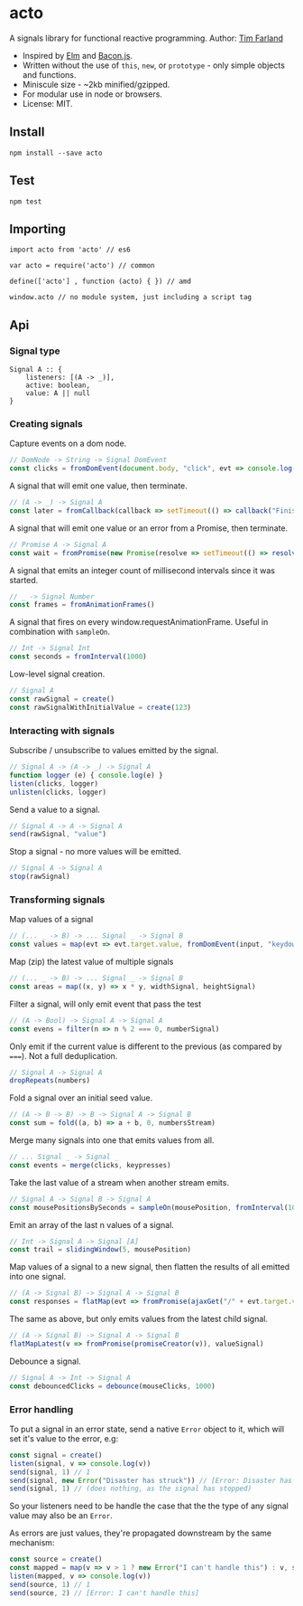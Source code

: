 # acto
A signals library for functional reactive programming.
Author: [Tim Farland](https://github.com/twfarland)

- Inspired by [Elm](http://elm-lang.org) and [Bacon.js](https://baconjs.github.io).
- Written without the use of `this`, `new`, or `prototype` - only simple objects and functions.
- Miniscule size - ~2kb minified/gzipped.
- For modular use in node or browsers.
- License: MIT.

## Install

	npm install --save acto

## Test

	npm test

## Importing

	import acto from 'acto'	// es6

	var acto = require('acto') // common

	define(['acto'] , function (acto) { }) // amd

	window.acto // no module system, just including a script tag

## Api

### Signal type

	Signal A :: {
		listeners: [(A -> _)],
		active: boolean,
		value: A || null
	}

### Creating signals

Capture events on a dom node.

```javascript
// DomNode -> String -> Signal DomEvent
const clicks = fromDomEvent(document.body, "click", evt => console.log(evt.target))
```

A signal that will emit one value, then terminate.

```javascript
// (A -> _) -> Signal A
const later = fromCallback(callback => setTimeout(() => callback("Finished"), 1000))
```

A signal that will emit one value or an error from a Promise, then terminate.

```javascript
// Promise A -> Signal A
const wait = fromPromise(new Promise(resolve => setTimeout(() => resolve("Finished"), 1000)))
```
A signal that emits an integer count of millisecond intervals since it was started.


```javascript
// _ -> Signal Number
const frames = fromAnimationFrames()
```
A signal that fires on every window.requestAnimationFrame. Useful in combination with `sampleOn`.


```javascript
// Int -> Signal Int
const seconds = fromInterval(1000)
```
Low-level signal creation.

```javascript
// Signal A
const rawSignal = create()
const rawSignalWithInitialValue = create(123)
```
### Interacting with signals

Subscribe / unsubscribe to values emitted by the signal.

```javascript
// Signal A -> (A -> _) -> Signal A
function logger (e) { console.log(e) }
listen(clicks, logger)
unlisten(clicks, logger)
```
Send a value to a signal.

```javascript
// Signal A -> A -> Signal A
send(rawSignal, "value")
```
Stop a signal - no more values will be emitted.

```javascript
// Signal A -> Signal A
stop(rawSignal)
```
### Transforming signals

Map values of a signal

```javascript
// (... _ -> B) -> ... Signal _ -> Signal B
const values = map(evt => evt.target.value, fromDomEvent(input, "keydown"))
```

Map (zip) the latest value of multiple signals

```javascript
// (... _ -> B) -> ... Signal _ -> Signal B
const areas = map((x, y) => x * y, widthSignal, heightSignal)
```
Filter a signal, will only emit event that pass the test

```javascript
// (A -> Bool) -> Signal A -> Signal A 
const evens = filter(n => n % 2 === 0, numberSignal)
```
Only emit if the current value is different to the previous (as compared by `===`). Not a full deduplication.

```javascript
// Signal A -> Signal A
dropRepeats(numbers)
```
Fold a signal over an initial seed value.

```javascript
// (A -> B -> B) -> B -> Signal A -> Signal B
const sum = fold((a, b) => a + b, 0, numbersStream)
```
Merge many signals into one that emits values from all.

```javascript
// ... Signal _ -> Signal _
const events = merge(clicks, keypresses)
```
Take the last value of a stream when another stream emits.

```javascript
// Signal A -> Signal B -> Signal A
const mousePositionsBySeconds = sampleOn(mousePosition, fromInterval(1000))
```
Emit an array of the last n values of a signal.

```javascript
// Int -> Signal A -> Signal [A]
const trail = slidingWindow(5, mousePosition)
```
Map values of a signal to a new signal, then flatten the results of all emitted into one signal.

```javascript
// (A -> Signal B) -> Signal A -> Signal B
const responses = flatMap(evt => fromPromise(ajaxGet("/" + evt.target.value)), keyPresses)
```
The same as above, but only emits values from the latest child signal.

```javascript
// (A -> Signal B) -> Signal A -> Signal B
flatMapLatest(v => fromPromise(promiseCreator(v)), valueSignal)
```

Debounce a signal.

```javascript
// Signal A -> Int -> Signal A
const debouncedClicks = debounce(mouseClicks, 1000)
```

### Error handling

To put a signal in an error state, send a native `Error` object to it, which will set it's value to the error, e.g: 

```javascript
const signal = create()
listen(signal, v => console.log(v))
send(signal, 1) // 1
send(signal, new Error("Disaster has struck")) // [Error: Disaster has struck]
send(signal, 1) // (does nothing, as the signal has stopped)
```

So your listeners need to be handle the case that the the type of any signal value may also be an `Error`.

As errors are just values, they're propagated downstream by the same mechanism:

```javascript
const source = create()
const mapped = map(v => v > 1 ? new Error("I can't handle this") : v, source)
listen(mapped, v => console.log(v))
send(source, 1) // 1
send(source, 2) // [Error: I can't handle this]
```


